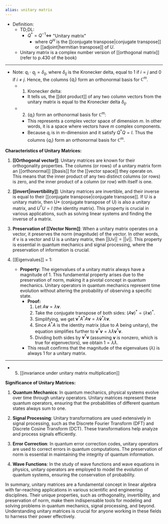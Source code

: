 ```yaml
---
alias: unitary matrix
---
```



- Definition:
	- TD;DL:
		- $Q^* = Q^{-1} \Leftrightarrow$  "Unitary matrix"
			-  where $Q^H$ is the [[conjugate transpose|conjugate transpose]] or [[adjoint|hermitian transpose]] of $U$.
	- Unitary matrix is a complex number version of [[orthogonal matrix]] (refer to p.430 of the book)

---

- Note: $q_i \cdot q_j = \delta_{ij}$, where $\delta_{ij}$ is the Kronecker delta, equal to 1 if $i=j$ and $0$ if $i \neq j$. Hence, the columns $\{ q_i\}$ form an orthonormal basis for $\mathbb{C}^m$. 
	- 1. Kronecker delta:
		- It tells us, the [[dot product]] of any two column vectors from the unitary matrix is equal to the Kronecker delta $\delta_{ij}$. 
	- 2. $\{q_i \}$ form an orthonormal basis for $\mathbb{C}^m$: 
		- This represents a complex vector space of dimension $m$. In other words, it is a space where vectors have $m$ complex components. 
		- Because $q_i$ is in m-dimension and it satisfy $Q^*Q = I$. Thus the columns $\{ q_i\}$ form an orthonormal basis for $\mathbb{C}^m$. 

**Characteristics of Unitary Matrices:**

1. **[[Orthogonal vector]]**: Unitary matrices are known for their orthogonality properties. The columns (or rows) of a unitary matrix form an [[orthonormal]] [[basis]] for the [[vector space]] they operate on. This means that the inner product of any two distinct columns (or rows) is zero, and the inner product of a column (or row) with itself is one.

2. **[[invert|invertibility]]**: Unitary matrices are invertible, and their inverse is equal to their [[conjugate transpose|conjugate transpose]]. If U is a unitary matrix, then U* (conjugate transpose of U) is also a unitary matrix, and $U^*U = I$ (the identity matrix). This property is crucial in various applications, such as solving linear systems and finding the inverse of a matrix.

3. **Preservation of [[Vector Norm]]**: When a unitary matrix operates on a vector, it preserves the norm (magnitude) of the vector. In other words, if v is a vector and U is a unitary matrix, then $||Uv|| = ||v||$. This property is essential in quantum mechanics and signal processing, where the preservation of information is crucial.

4. [[Eigenvalues]] = 1:

    - **Property:** The eigenvalues of a unitary matrix always have a magnitude of 1. This fundamental property arises due to the preservation of norm, making it a pivotal concept in quantum mechanics. Unitary operators in quantum mechanics represent time evolution without altering the probability of observing a specific state.
	    - **Proof:**
	        1. Let $A \mathbf{v} = \lambda \mathbf{v}$.
	        2. Take the conjugate transpose of both sides: $(A\mathbf{v})^* = (\lambda \mathbf{v})^*$.
	        3. Simplifying, we get $\mathbf{v}^* A^* A \mathbf{v} = \bar{\lambda} \mathbf{v}^* \lambda \mathbf{v}$.
	        4. Since $A^* A$ is the identity matrix (due to $A$ being unitary), the equation simplifies further to $\mathbf{v}^* \mathbf{v} = \bar{\lambda} \lambda \mathbf{v}^* \mathbf{v}$.
	        5. Dividing both sides by $\mathbf{v}^* \mathbf{v}$ (assuming $\mathbf{v}$ is nonzero, which is true for eigenvectors), we obtain $1 = \bar{\lambda} \lambda$.
	    - This result confirms that the magnitude of the eigenvalues ($\lambda$) is always 1 for a unitary matrix.




---
- 5. [[invariance under unitary matrix multiplication]]

**Significance of Unitary Matrices:**

1. **Quantum Mechanics**: In quantum mechanics, physical systems evolve over time through unitary operators. Unitary matrices represent these quantum operators, ensuring that the probabilities of different quantum states always sum to one.

2. **Signal Processing**: Unitary transformations are used extensively in signal processing, such as the Discrete Fourier Transform (DFT) and Discrete Cosine Transform (DCT). These transformations help analyze and process signals efficiently.

3. **Error Correction**: In quantum error correction codes, unitary operators are used to correct errors in quantum computations. The preservation of norm is essential in maintaining the integrity of quantum information.

4. **Wave Functions**: In the study of wave functions and wave equations in physics, unitary operators are employed to model the evolution of quantum systems, ensuring the conservation of probability.

In summary, unitary matrices are a fundamental concept in linear algebra with far-reaching applications in various scientific and engineering disciplines. Their unique properties, such as orthogonality, invertibility, and preservation of norm, make them indispensable tools for modeling and solving problems in quantum mechanics, signal processing, and beyond. Understanding unitary matrices is crucial for anyone working in these fields to harness their power effectively.